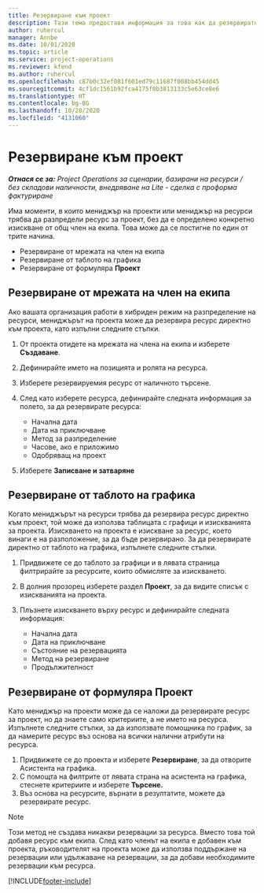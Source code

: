 ```yaml
---
title: Резервиране към проект
description: Тази тема предоставя информация за това как да резервирате ресурс за проект.
author: ruhercul
manager: Annbe
ms.date: 10/01/2020
ms.topic: article
ms.service: project-operations
ms.reviewer: kfend
ms.author: ruhercul
ms.openlocfilehash: c87b0c32ef081f601ed79c11687f008bb454dd45
ms.sourcegitcommit: 4cf1dc1561b92fca4175f0b3813133c5e63ce8e6
ms.translationtype: HT
ms.contentlocale: bg-BG
ms.lasthandoff: 10/28/2020
ms.locfileid: "4131060"
---
```

# <a name="book-to-a-project"></a>Резервиране към проект

_**Отнася се за:** Project Operations за сценарии, базирани на ресурси / без складови наличности, внедряване на Lite - сделка с проформа фактуриране_

Има моменти, в които мениджър на проекти или мениджър на ресурси трябва да разпредели ресурс за проект, без да е определено конкретно изискване от общ член на екипа. Това може да се постигне по един от трите начина.

- Резервиране от мрежата на член на екипа
- Резервиране от таблото на графика
- Резервиране от формуляра **Проект**

## <a name="book-from-the-team-member-grid"></a>Резервиране от мрежата на член на екипа

Ако вашата организация работи в хибриден режим на разпределение на ресурси, мениджърът на проекта може да резервира ресурс директно към проекта, като изпълни следните стъпки.

1. От проекта отидете на мрежата на члена на екипа и изберете **Създаване**.
2. Дефинирайте името на позицията и ролята на ресурса.
3. Изберете резервируемия ресурс от наличното търсене.
4. След като изберете ресурса, дефинирайте следната информация за полето, за да резервирате ресурса:

    - Начална дата
    - Дата на приключване
    - Метод за разпределение
    - Часове, ако е приложимо
    - Одобряващ на проект

6. Изберете **Записване и затваряне**

## <a name="book-from-the-schedule-board"></a>Резервиране от таблото на графика

Когато мениджърът на ресурси трябва да резервира ресурс директно към проект, той може да използва таблицата с графици и изискванията за проекта. Изискването на проекта е изискване за ресурс, което винаги е на разположение, за да бъде резервирано. За да резервирате директно от таблото на графика, изпълнете следните стъпки.

1. Придвижете се до таблото за графици и в лявата страница филтрирайте за ресурсите, които обмисляте за изискването.
2. В долния прозорец изберете раздел **Проект**, за да видите списък с изискванията на проекта.
3. Плъзнете изискването върху ресурс и дефинирайте следната информация:

    - Начална дата
    - Дата на приключване
    - Състояние на резервацията
    - Метод на резервиране
    - Продължителност

## <a name="book-from-the-project-form"></a>Резервиране от формуляра Проект

Като мениджър на проекти може да се наложи да резервирате ресурс за проект, но да знаете само критериите, а не името на ресурса. Изпълнете следните стъпки, за да използвате помощника по график, за да намерите ресурс въз основа на всички налични атрибути на ресурса. 

1. Придвижете се до проекта и изберете **Резервиране**, за да отворите Асистента на графика.
2. С помощта на филтрите от лявата страна на асистента на графика, стеснете критериите и изберете **Търсене.**
3. Въз основа на ресурсите, върнати в резултатите, можете да резервирате ресурс.

> [!NOTE]
> Този метод не създава никакви резервации за ресурса. Вместо това той добавя ресурс към екипа. След като членът на екипа е добавен към проекта, ръководителят на проекта може да използва поддържане на резервации или удължаване на резервации, за да добави необходимите резервации към ресурса.


[!INCLUDE[footer-include](../includes/footer-banner.md)]